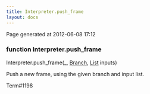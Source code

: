 ```yaml
---
title: Interpreter.push_frame
layout: docs
---
```


<div class="bottom_right_note">Page generated at 2012-06-08 17:12</div>
<h3><span class="minor">function</span> Interpreter.push_frame</h3>

Interpreter.push_frame(_, <a href="/docs/Branch.html">Branch</a>, <a href="/docs/List.html">List</a> inputs)
<p>Push a new frame, using the given branch and input list.</p>

<p><span class="extra_minor">Term#1198</span></p>
